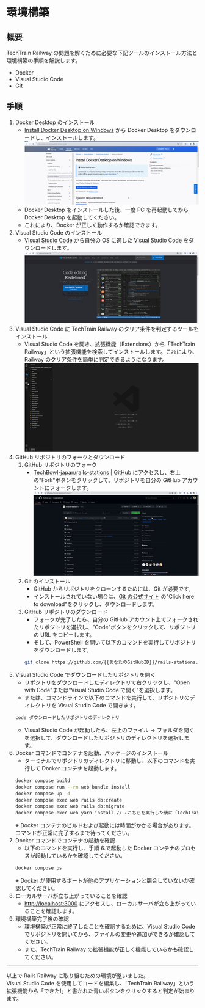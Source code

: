 # 環境構築

## 概要

TechTrain Railway の問題を解くために必要な下記ツールのインストール方法と環境構築の手順を解説します。

- Docker
- Visual Studio Code
- Git

## 手順

1. Docker Desktop のインストール
   - [Install Docker Desktop on Windows](https://docs.docker.com/desktop/install/windows-install/) から Docker Desktop をダウンロードし、インストールします。  
     ![Docker Desktopをインストール](./images/install-docker-desktop.gif)
   - Docker Desktop をインストールした後、一度 PC を再起動してから Docker Desktop を起動してください。
   - これにより、Docker が正しく動作するか確認できます。
2. Visual Studio Code のインストール
   - [Visual Studio Code](https://code.visualstudio.com/) から自分の OS に適した Visual Studio Code をダウンロードします。
     ![Visual Studio Codeをインストール](./images/install-vscode.gif)
3. Visual Studio Code に TechTrain Railway のクリア条件を判定するツールをインストール
   - Visual Studio Code を開き、拡張機能（Extensions）から「TechTrain Railway」という拡張機能を検索してインストールします。これにより、Railway のクリア条件を簡単に判定できるようになります。
     ![TechTrain Railwayの拡張機能をインストール](./images/install-extensions.gif)
4. GitHub リポジトリのフォークとダウンロード
   1. GitHub リポジトリのフォーク
      - [TechBowl-japan/rails-stations | GitHub](https://github.com/TechBowl-japan/rails-stations) にアクセスし、右上の"Fork"ボタンをクリックして、リポジトリを自分の GitHub アカウントにフォークします。  
        ![GitHubリポジトリのフォーク](./images/fork-repository.gif)
   2. Git のインストール
      - GitHub からリポジトリをクローンするためには、Git が必要です。
      - インストールされていない場合は、[Git の公式サイト](https://git-scm.com/download/win) の"Click here to download"をクリックし、ダウンロードします。
   3. GitHub リポジトリのダウンロード
      - フォークが完了したら、自分の GitHub アカウント上でフォークされたリポジトリを選択し、"Code"ボタンをクリックして、リポジトリの URL をコピーします。
      - そして、PowerShell を開いて以下のコマンドを実行してリポジトリをダウンロードします。
      ```bash
      git clone https://github.com/{{あなたのGitHubID}}/rails-stations.git
      ```
5. Visual Studio Code でダウンロードしたリポジトリを開く
   - リポジトリをダウンロードしたディレクトリで右クリックし、"Open with Code"または"Visual Studio Code で開く"を選択します。
   - または、コマンドラインで以下のコマンドを実行して、リポジトリのディレクトリを Visual Studio Code で開きます。
   ```bash
   code ダウンロードしたリポジトリのディレクトリ
   ```
   - Visual Studio Code が起動したら、左上のファイル -> フォルダを開くを選択して、ダウンロードしたリポジトリのディレクトリを選択します。
6. Docker コマンドでコンテナを起動、パッケージのインストール
   - ターミナルでリポジトリのディレクトリに移動し、以下のコマンドを実行して Docker コンテナを起動します。
   ```bash
   docker compose build
   docker compose run --rm web bundle install
   docker compose up -d
   docker compose exec web rails db:create
   docker compose exec web rails db:migrate
   docker compose exec web yarn install // ←こちらを実行した後に「TechTrainにログインします。GitHubでサインアップした方はお手数ですが、パスワードリセットよりパスワードを発行してください」と出てくるため、ログインを実行してください。出てこない場合は、コマンドの実行に失敗している可能性があるため、TechTrainの問い合わせかRailwayのSlackより問い合わせをお願いいたします。
   ```
   ※ Docker コンテナのビルドおよび起動には時間がかかる場合があります。コマンドが正常に完了するまで待ってください。
7. Docker コマンドでコンテナの起動を確認
   - 以下のコマンドを実行し、手順 6.で起動した Docker コンテナのプロセスが起動しているかを確認してください。
   ```bash
   docker compose ps
   ```
   ※ Docker が使用するポートが他のアプリケーションと競合していないか確認してください。
8. ローカルサーバが立ち上がっていることを確認
   - [http://localhost:3000](http://localhost:3000) にアクセスし、ローカルサーバが立ち上がっていることを確認します。
9. 環境構築完了後の確認
   - 環境構築が正常に終了したことを確認するために、Visual Studio Code でリポジトリを開いてから、ファイルの変更や追加ができるか確認してください。
   - また、TechTrain Railway の拡張機能が正しく機能しているかも確認してください。

---

以上で Rails Railway に取り組むための環境が整いました。  
Visual Studio Code を使用してコードを編集し、「TechTrain Railway」という拡張機能から「できた!」と書かれた青いボタンをクリックすると判定が始まります。
